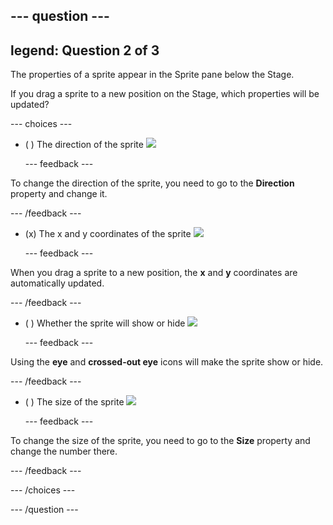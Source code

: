 --- question ---
---
legend: Question 2 of 3
---

The properties of a sprite appear in the Sprite pane below the Stage.

If you drag a sprite to a new position on the Stage, which properties will be updated?

--- choices ---

- ( ) The direction of the sprite ![](images/direction.png)

  --- feedback ---

To change the direction of the sprite, you need to go to the **Direction** property and change it.

  --- /feedback ---

- (x) The x and y coordinates of the sprite ![](images/coordinates.png)

  --- feedback ---

When you drag a sprite to a new position, the **x** and **y** coordinates are automatically updated.

  --- /feedback ---

- ( ) Whether the sprite will show or hide ![](images/visibility.png)

  --- feedback ---

Using the **eye** and **crossed-out eye** icons will make the sprite show or hide.

  --- /feedback ---

- ( ) The size of the sprite ![](images/size.png)

  --- feedback ---

To change the size of the sprite, you need to go to the **Size** property and change the number there.

  --- /feedback ---

--- /choices ---

--- /question ---
